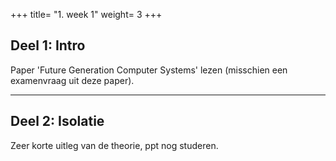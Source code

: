 +++
title= "1. week 1"
weight= 3
+++

## Deel 1: Intro

Paper 'Future Generation Computer Systems' lezen (misschien een examenvraag uit deze paper).

---

## Deel 2: Isolatie

Zeer korte uitleg van de theorie, ppt nog studeren.
